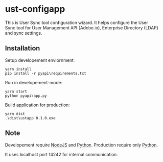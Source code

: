 # ust-configapp
This is User Sync tool configuration wizard. It helps configure the User Sync tool for User Management API (Adobe.io), Enterprise Directory (LDAP) and sync settings.

## Installation

Setup developement enviornment:

```
yarn install
pip install -r pyapi\requirements.txt
```
Run in developement-mode:

```
yarn start
python pyapi\app.py
```
Build application for production:

```
yarn dist
.\dist\ustapp 0.1.0.exe
```

## Note

Developement require [NodeJS](https://nodejs.org/en/) and [Python](https://www.python.org/). 
Production require only [Python](https://www.python.org/). 

It uses localhost port 14242 for internal communication.
